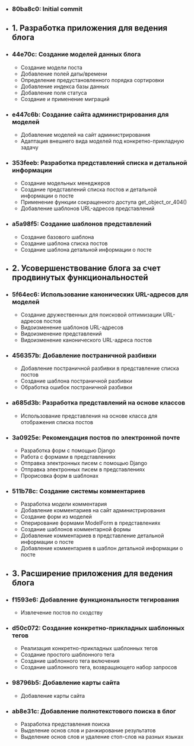 <ul class="list-unstyled">
  <li><h3> 80ba8c0: Initial commit</h3></li>

  <li><h2>1. Разработка приложения для ведения блога</h2></li>

  <li><h3> 44e70c: Создание моделей данных блога</h3></li>
    <ul>
      <li>Создание модели поста</li>
      <li>Добавление полей даты/времени</li>
      <li>Определение предустановленного порядка сортировки</li>
      <li>Добавление индекса базы данных</li>
      <li>Добавление поля статуса</li>
      <li>Создание и применение миграций</li>
    </ul>

  <li><h3> e447c6b: Создание сайта администрирования для моделей</h3></li>
    <ul>
      <li>Добавление моделей на сайт администрирования</li>
      <li>Адаптация внешнего вида моделей под конкретно-прикладную задачу</li>
    </ul>

  <li><h3> 353feeb: Разработка представлений списка и детальной информации</h3></li>
    <ul>
      <li>Создание модельных менеджеров</li>
      <li>Создание представлений списка постов и детальной информации о посте</li>
      <li>Применение функции сокращенного доступа get_object_or_404()</li>
      <li>Добавление шаблонов URL-адресов представлений</li>
    </ul>

  <li><h3> a5a98f5: Создание шаблонов представлений</h3></li>
    <ul>
      <li>Создание базового шаблона</li>
      <li>Создание шаблона списка постов</li>
      <li>Создание шаблона детальной информации о посте</li>
    </ul>

  <li><h2>2. Усовершенствование блога за счет продвинутых функциональностей</h2></li>

  <li><h3> 5f64ec6: Использование канонических URL-адресов для моделей</h3></li>
   <ul>
      <li>Создание дружественных для поисковой оптимизации URL-адресов постов</li>
      <li>Видоизменение шаблонов URL-адресов</li>
      <li>Видоизменение представлений</li>
      <li>Видоизменение канонического URL-адреса постов</li>
   </ul>

  <li><h3> 456357b: Добавление постраничной разбивки</h3></li>
   <ul>
      <li>Добавление постраничной разбивки в представление списка постов</li>
      <li>Создание шаблона постраничной разбивки</li>
      <li>Обработка ошибок постраничной разбивки</li>
   </ul>

  <li><h3> a685d3b: Разработка представлений на основе классов</h3></li>
   <ul>
      <li>Использование представления на основе класса для отображения списка постов</li>
   </ul>

  <li><h3> 3a0925e: Рекомендация постов по электронной почте</h3></li>
   <ul>
      <li>Разработка форм с помощью Django</li>
      <li>Работа с формами в представлениях</li>
      <li>Отправка электронных писем с помощью Django</li>
      <li>Отправка электронных писем в представлениях</li>
      <li>Прорисовка форм в шаблонах</li>
    </ul>

  <li><h3> 511b78c: Создание системы комментариев</h3></li>
   <ul>
      <li>Разработка модели комментария</li>
      <li>Добавление комментариев на сайт администрирования</li>
      <li>Создание форм из моделей</li>
      <li>Оперирование формами ModelForm в представлениях</li>
      <li>Создание шаблонов комментарной формы</li>
      <li>Добавление комментариев в представление детальной информации о посте</li>
      <li>Добавление комментариев в шаблон детальной информации о посте</li>
   </ul>
 
  <li><h2>3. Расширение приложения для ведения блога</h2></li>

  <li><h3> f1593e6: Добавление функциональности тегирования</h3></li>
   <ul>
      <li>Извлечение постов по сходству</li>
   </ul>

  <li><h3> d50c072: Создание конкретно-прикладных шаблонных тегов</h3></li>
   <ul>
      <li>Реализация конкретно-прикладных шаблонных тегов</li>
      <li>Создание простого шаблонного тега</li>
      <li>Создание шаблонного тега включения</li>
      <li>Создание шаблонного тега, возвращающего набор запросов</li>
    </ul>

  <li><h3> 98796b5: Добавление карты сайта</h3></li>
   <ul>
      <li>Добавление карты сайта</li>
    </ul>

  <li><h3> ab8e31c: Добавление полнотекстового поиска в блог</h3></li>
   <ul>
      <li>Разработка представления поиска</li>
      <li>Выделение основ слов и ранжирование результатов</li>
      <li>Выделение основ слов и удаление стоп-слов на разных языках</li>
    </ul>
</ul>